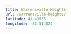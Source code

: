 ```yaml
---
title: Warrensville Heights
url: /warrensville-heights/
latitude: 41.43535
longitude: -81.514824
---
```

